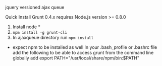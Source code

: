 jquery versioned ajax queue

Quick Install
Grunt 0.4.x requires Node.js version >= 0.8.0

1. Install node *
2. ``` npm install -g grunt-cli ```
3. In ajaxqueue directory run ``` npm install ```

* expect npm to be installed as well
In your .bash_profile or .bashrc file add the following to be able to access grunt from the command line globally
add export PATH="/usr/local/share/npm/bin:$PATH"